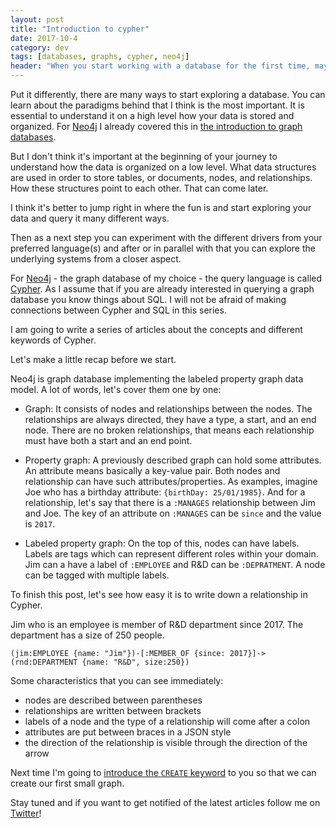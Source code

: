 ```yaml
---
layout: post
title: "Introduction to cypher"
date: 2017-10-4
category: dev
tags: [databases, graphs, cypher, neo4j]
header: "When you start working with a database for the first time, maybe one of the most important things is the ability to query it."
---
```

Put it differently, there are many ways to start exploring a database. You can learn about the paradigms behind that I think is the most important. It is essential to understand it on a high level how your data is stored and organized. For [Neo4j](https://neo4j.com/) I already covered this in [the introduction to graph databases](/blog/2017/09/06/intro-to-graph-databases). 

But I don't think it's important at the beginning of your journey to understand how the data is organized on a low level. What data structures are used in order to store tables, or documents, nodes, and relationships. How these structures point to each other. That can come later.

I think it's better to jump right in where the fun is and start exploring your data and query it many different ways.

Then as a next step you can experiment with the different drivers from your preferred language(s) and after or in parallel with that you can explore the underlying systems from a closer aspect.

For [Neo4j](https://neo4j.com/) - the graph database of my choice - the query language is called [Cypher](https://neo4j.com/developer/cypher-query-language/). As I assume that if you are already interested in querying a graph database you know things about SQL. I will not be afraid of making connections between Cypher and SQL in this series.

I am going to write a series of articles about the concepts and different keywords of Cypher.

Let's make a little recap before we start.

Neo4j is graph database implementing the labeled property graph data model. A lot of words, let's cover them one by one:

* Graph:
It consists of nodes and relationships between the nodes. The relationships are always directed, they have a type, a start, and an end node. There are no broken relationships, that means each relationship must have both a start and an end point.

* Property graph:
A previously described graph can hold some attributes. An attribute means basically a key-value pair. Both nodes and relationship can have such attributes/properties. As examples, imagine Joe who has a birthday attribute: `{birthDay: 25/01/1985}`. And for a relationship, let's say that there is a `:MANAGES` relationship between Jim and Joe. The key of an attribute on `:MANAGES` can be `since` and the value is `2017`.

* Labeled property graph:
On the top of this, nodes can have labels. Labels are tags which can represent different roles within your domain. Jim can a have a label of `:EMPLOYEE` and R&D  can be `:DEPRATMENT`. A node can be tagged with multiple labels.

To finish this post, let's see how easy it is to write down a relationship in Cypher.

Jim who is an employee is member of R&D department since 2017. The department has a size of 250 people.

`(jim:EMPLOYEE {name: "Jim"})-[:MEMBER_OF {since: 2017}]->(rnd:DEPARTMENT {name: "R&D", size:250})`

Some characteristics that you can see immediately:
* nodes are described between parentheses
* relationships are written between brackets
* labels of a node and the type of a relationship will come after a colon
* attributes are put between braces in a JSON style
* the direction of the relationship is visible through the direction of the arrow

Next time I'm going to [introduce the `CREATE` keyword](/blog/2017/10/11/cypher-create) to you so that we can create our first small graph.

Stay tuned and if you want to get notified of the latest articles follow me on [Twitter](https://twitter.com/SandorDargo)!